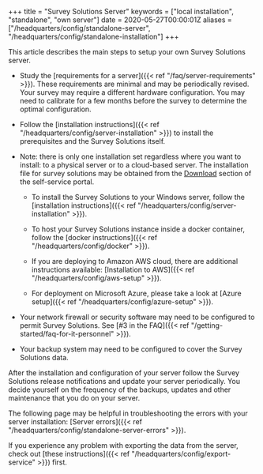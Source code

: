 +++
title = "Survey Solutions Server"
keywords = ["local installation", "standalone", "own server"]
date = 2020-05-27T00:00:01Z
aliases = ["/headquarters/config/standalone-server", "/headquarters/config/standalone-installation"]
+++

This article describes the main steps to setup your own 
Survey Solutions server.

- Study the [requirements for a server]({{< ref "/faq/server-requirements" >}}). 
These requirements are minimal and may be periodically revised. 
Your survey may require a different hardware configuration.
You may need to calibrate for a few months before the survey
to determine the optimal configuration.

- Follow the [installation instructions]({{< ref "/headquarters/config/server-installation" >}})
to install the prerequisites and the Survey Solutions itself. 

- Note: there is only one installation set regardless where you want 
to install: to a physical server or to a cloud-based server. The 
installation file for survey solutions may be obtained 
from the [Download](https://mysurvey.solutions/download) section of 
the self-service portal. 

    - To install the Survey Solutions to your Windows server, follow the 
[installation instructions]({{< ref "/headquarters/config/server-installation" >}}).

    - To host your Survey Solutions instance inside a docker container, follow the 
[docker instructions]({{< ref "/headquarters/config/docker" >}}).

    - If you are deploying to Amazon AWS cloud, there 
are additional instructions available:
[Installation to AWS]({{< ref "/headquarters/config/aws-setup" >}}).

    - For deployment on Microsoft Azure, please take a look at
[Azure setup]({{< ref "/headquarters/config/azure-setup" >}}).

- Your network firewall or security software may need to
be configured to permit Survey Solutions. See 
[#3 in the FAQ]({{< ref "/getting-started/faq-for-it-personnel" >}}).

- Your backup system may need to be configured to cover
the Survey Solutions data.

After the installation and configuration of your server 
follow the Survey Solutions release notifications and
update your server periodically. You decide yourself on
the frequency of the backups, updates and other maintenance
that you do on your server.

The following page may be helpful in troubleshooting the errors with your server 
installation: [Server errors]({{< ref "/headquarters/config/standalone-server-errors" >}}).

If you experience any problem with exporting the data from the server, 
check out [these instructions]({{< ref "/headquarters/config/export-service" >}}) first.

